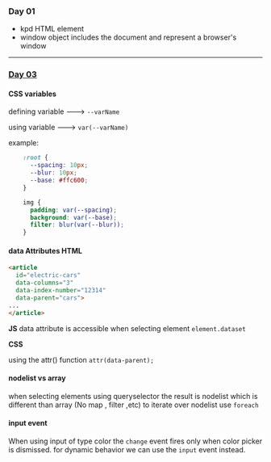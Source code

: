### Day 01

- kpd HTML element
- window object includes the document and represent a browser's window

---
### <ins>Day 03</ins>

#### CSS variables
defining variable ---> `--varName`

using variable ---> `var(--varName)`

example:

```css
    :root {
      --spacing: 10px;
      --blur: 10px;
      --base: #ffc600;
    }

    img {
      padding: var(--spacing);
      background: var(--base);
      filter: blur(var(--blur));
    }

```
#### data Attributes HTML
```html
<article
  id="electric-cars"
  data-columns="3"
  data-index-number="12314"
  data-parent="cars">
...
</article>
```
**JS**
data attribute is accessible when selecting element `element.dataset`

**CSS**

 using the attr() function
 `attr(data-parent);`

#### nodelist vs array 
when selecting elements using queryselector the result is nodelist which is different than array (No map , filter ,etc)
to iterate over nodelist use `foreach`
#### input event
When using input of type color the `change` event fires only when color picker is dismissed.
for dynamic behavior we can use the `input` event instead.